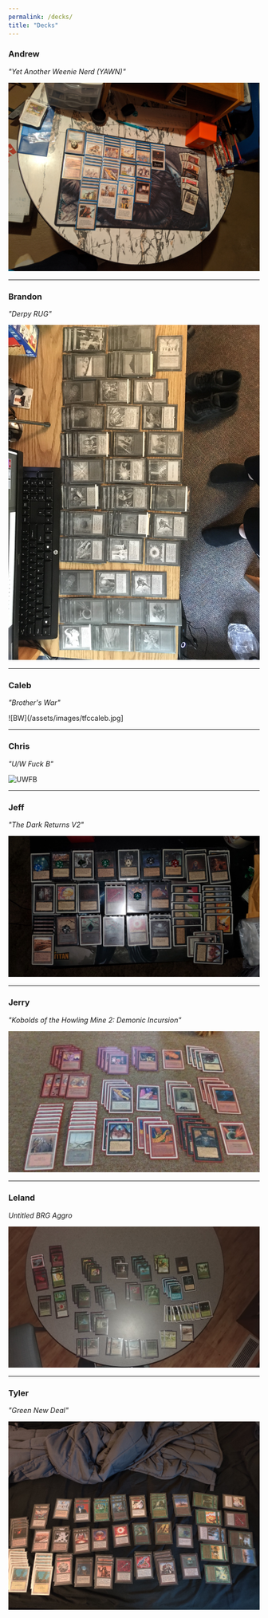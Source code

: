 ```yaml
---
permalink: /decks/
title: "Decks"
---
```


### Andrew
*"Yet Another Weenie Nerd (YAWN)"*

![YAWN](/assets/images/tfcandrew.jpg)

___

### Brandon
*"Derpy RUG"*

![DRUG](/assets/images/tfcbrandon.jpg)

---

### Caleb
*"Brother's War"*

![BW](/assets/images/tfccaleb.jpg]

---

### Chris
*"U/W Fuck B"*

![UWFB](/assets/images/tfcchris.jpg)

---

### Jeff
*"The Dark Returns V2"*

![TDR](/assets/images/tfcjeff.jpg)

___

### Jerry
*"Kobolds of the Howling Mine 2: Demonic Incursion"*

![KHM2DI](/assets/images/tfcjerry.jpg)

---

### Leland
*Untitled BRG Aggro*

![UBRGA](/assets/images/tfcleland.jpg)

---

### Tyler
*"Green New Deal"*

![GND](/assets/images/tfctyler.jpg)
